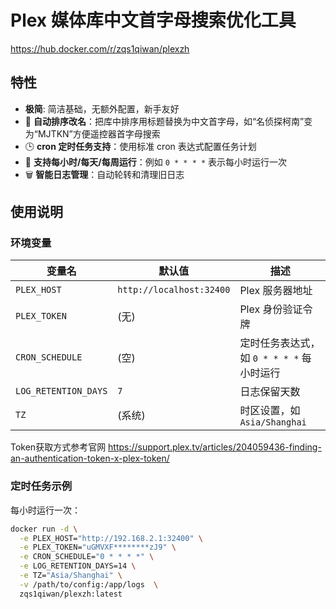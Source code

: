 # Plex 媒体库中文首字母搜索优化工具 

https://hub.docker.com/r/zqs1qiwan/plexzh

## 特性

- **极简**: 简洁基础，无额外配置，新手友好
- 🚀 **自动排序改名**：把库中排序用标题替换为中文首字母，如“名侦探柯南”变为“MJTKN”方便遥控器首字母搜索
- 🕒 **cron 定时任务支持**：使用标准 cron 表达式配置任务计划
- 📅 **支持每小时/每天/每周运行**：例如 `0 * * * *` 表示每小时运行一次
- 🗑️ **智能日志管理**：自动轮转和清理旧日志

## 使用说明

### 环境变量

| 变量名 | 默认值 | 描述 |
|--------|--------|------|
| `PLEX_HOST` | `http://localhost:32400` | Plex 服务器地址 |
| `PLEX_TOKEN` | (无) | Plex 身份验证令牌 | 
| `CRON_SCHEDULE` | (空) | 定时任务表达式，如 `0 * * * *` 每小时运行 |
| `LOG_RETENTION_DAYS` | `7` | 日志保留天数 |
| `TZ` | (系统) | 时区设置，如 `Asia/Shanghai` |

Token获取方式参考官网 https://support.plex.tv/articles/204059436-finding-an-authentication-token-x-plex-token/

### 定时任务示例

每小时运行一次：
```bash
docker run -d \
  -e PLEX_HOST="http://192.168.2.1:32400" \
  -e PLEX_TOKEN="uGMVXF********zJ9" \
  -e CRON_SCHEDULE="0 * * * *" \
  -e LOG_RETENTION_DAYS=14 \
  -e TZ="Asia/Shanghai" \
  -v /path/to/config:/app/logs  \
  zqs1qiwan/plexzh:latest
